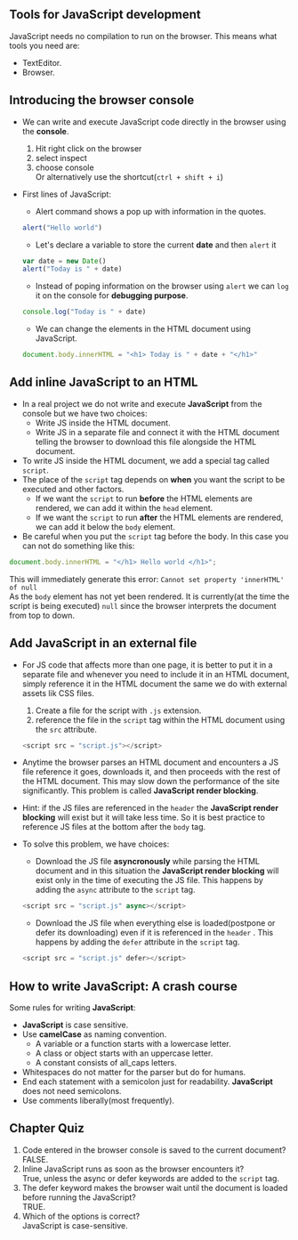 ## Tools for JavaScript development
JavaScript needs no compilation to run on the browser. This means what tools you need are:
- TextEditor.
- Browser.

## Introducing the browser console
* We can write and execute JavaScript code directly in the browser using the **console**.
    1. Hit right click on the browser
    2. select inspect
    3. choose console  
Or alternatively use the shortcut(` ctrl + shift + i `)

* First lines of JavaScript:  
    * Alert command shows a pop up with information in the quotes.  
    ```js
    alert("Hello world")
    ```
    * Let's declare a variable to store the current **date** and then ` alert ` it  
    ```js
    var date = new Date()
    alert("Today is " + date)
    ```
    * Instead of poping information on the browser using ` alert ` we can ` log ` it on the console for **debugging purpose**.
    ```js
    console.log("Today is " + date)
    ```
    * We can change the elements in the HTML document using JavaScript.
    ```js
    document.body.innerHTML = "<h1> Today is " + date + "</h1>"
    ```

## Add inline JavaScript to an HTML
* In a real project we do not write and execute **JavaScript** from the console but we have two choices:
    * Write JS inside the HTML document.
    * Write JS in a separate file and connect it with the HTML document telling the browser to download this file alongside the HTML document.
* To write JS inside the HTML document, we add a special tag called ` script `.
* The place of the ` script ` tag depends on **when** you want the script to be executed and other factors.
    * If we want the ` script ` to run **before** the HTML elements are rendered, we can add it within the ` head ` element.
    * If we want the ` script ` to run **after** the HTML elements are rendered, we can add it below the ` body ` element.
* Be careful when you put the ` script ` tag before the body. In this case you can not do something like this:
```js
document.body.innerHTML = "</h1> Hello world </h1>";
```
This will immediately generate this error: ` Cannot set property 'innerHTML' of null `  
As the ` body ` element has not yet been rendered. It is currently(at the time the script is being executed) ` null ` since the browser interprets the document from top to down.

## Add JavaScript in an external file
* For JS code that affects more than one page, it is better to put it in a separate file and whenever you need to include it in an HTML document, simply reference it in the HTML document the same we do with external assets lik CSS files.
    1. Create a file for the script with ` .js ` extension.
    2. reference the file in the ` script ` tag within the HTML document using the ` src ` attribute.
    ```js
    <script src = "script.js"></script>
    ```

* Anytime the browser parses an HTML document and encounters a JS file reference it goes, downloads it, and then proceeds with the rest of the HTML document. This may slow down the performance of the site significantly. This problem is called **JavaScript render blocking**.
* Hint: if the JS files are referenced in the ` header ` the **JavaScript render blocking** will exist but it will take less time. So it is best practice to reference JS files at the bottom after the ` body ` tag.
* To solve this problem, we have choices:
    * Download the JS file **asyncronously** while parsing the HTML document and in this situation the **JavaScript render blocking** will exist only in the time of executing the JS file. This happens by adding the ` async ` attribute to the ` script ` tag.
    ```js
    <script src = "script.js" async></script>
    ```
    * Download the JS file when everything else is loaded(postpone or defer its downloading) even if it is referenced in the ` header ` . This happens by adding the ` defer ` attribute in the ` script ` tag.
    ```js
    <script src = "script.js" defer></script>
    ```

## How to write JavaScript: A crash course
Some rules for writing **JavaScript**:
* **JavaScript** is case sensitive.
* Use **camelCase** as naming convention.
    * A variable or a function starts with a lowercase letter.
    * A class or object starts with an uppercase letter.
    * A constant consists of all_caps letters.
* Whitespaces do not matter for the parser but do for humans.
* End each statement with a semicolon just for readability. **JavaScript** does not need semicolons.
* Use comments liberally(most frequently).

## Chapter Quiz
1. Code entered in the browser console is saved to the current document?  
FALSE.
2. Inline JavaScript runs as soon as the browser encounters it?  
True, unless the async or defer keywords are added to the ` script ` tag.
3. The defer keyword makes the browser wait until the document is loaded before running the JavaScript?  
TRUE.
4. Which of the options is correct?  
JavaScript is case-sensitive.
